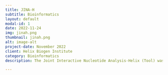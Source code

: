 ```yaml
---
title: JINA-H
subtitle: Bioinformatics
layout: default
modal-id: 1
date: 2022-11-24
img: jinah.png
thumbnail: jinah.png
alt: image-alt
project-date: November 2022
client: Helix Biogen Institute
category: Bioinformatics
description: The Joint Interactive Nucleotide Analysis-Helix (Tool) was developed by me at Helix Biogen Institute and is designed to calculate sequence lenght, GC content, start codon and stop codon, protein translation of DNA and RNA sequences and predict the 3D model of the sequence.

---
```


